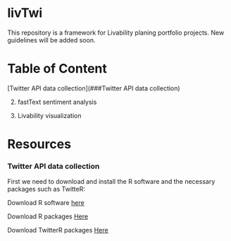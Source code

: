 # livTwi
This repository is a framework for Livability planing portfolio projects. New guidelines will be added soon.

# Table of Content
[Twitter API data collection](###Twitter API data collection)

2. fastText sentiment analysis

3. Livability visualization

# Resources

### Twitter API data collection

First we need to download and install the R software and the necessary packages such as TwitteR:

Download R software [here](https://cran.r-project.org/bin/macosx/)

Download R packages [Here](https://cran.r-project.org/web/packages/nat/vignettes/Installation.html)

Download TwitterR packages [Here]( )
